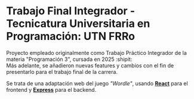 # Trabajo Final Integrador - Tecnicatura Universitaria en Programación: UTN FRRo
Proyecto empleado originalmente como Trabajo Práctico Integrador de la materia "Programación 3", cursada en 2025 :shipit:  
Más adelante, se añadieron nuevas features y cambios con el fin de presentarlo para el trabajo final de la carrera.  

Se trata de una adaptación web del juego _"Wordle"_, usando <ins>**React**</ins> para el frontend y <ins>**Express**</ins> para el backend.
